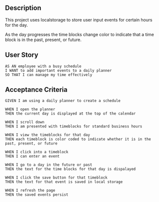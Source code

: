
## Description
This project uses localstorage to store user input events 
for certain hours for the day.  

As the day progresses the time blocks change color to indicate that 
a time block is in the past, present, or future.



## User Story

```
AS AN employee with a busy schedule
I WANT to add important events to a daily planner
SO THAT I can manage my time effectively
```

## Acceptance Criteria

```
GIVEN I am using a daily planner to create a schedule

WHEN I open the planner
THEN the current day is displayed at the top of the calendar

WHEN I scroll down
THEN I am presented with timeblocks for standard business hours

WHEN I view the timeblocks for that day
THEN each timeblock is color coded to indicate whether it is in the past, present, or future

WHEN I click into a timeblock
THEN I can enter an event

WHEN I go to a day in the future or past
THEN the text for the time blocks for that day is dispalayed

WHEN I click the save button for that timeblock
THEN the text for that event is saved in local storage

WHEN I refresh the page
THEN the saved events persist
```